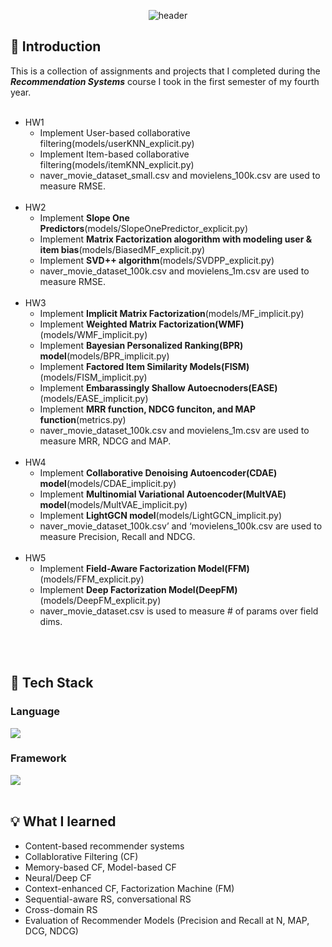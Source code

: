 <div align="center">

  <!--Header-->
  ![header](https://capsule-render.vercel.app/api?type=soft&color=auto&text=Recommender%20Systems)
  
</div>
<div>

  ## 📌 Introduction
  This is a collection of assignments and projects that I completed during the <i><strong>Recommendation Systems</strong></i> course I took in the first semester of my fourth year.<br/><br/>
  - HW1
    - Implement User-based collaborative filtering(models/userKNN_explicit.py)
    - Implement Item-based collaborative filtering(models/itemKNN_explicit.py)
    - naver_movie_dataset_small.csv and movielens_100k.csv are used to measure RMSE.
    <br/>
  - HW2
    - Implement **Slope One Predictors**(models/SlopeOnePredictor_explicit.py)
    - Implement **Matrix Factorization alogorithm with modeling user & item bias**(models/BiasedMF_explicit.py)
    - Implement **SVD++ algorithm**(models/SVDPP_explicit.py)
    - naver_movie_dataset_100k.csv and movielens_1m.csv are used to measure RMSE.
    <br/>
  - HW3
    - Implement **Implicit Matrix Factorization**(models/MF_implicit.py)
    - Implement **Weighted Matrix Factorization(WMF)**(models/WMF_implicit.py)
    - Implement **Bayesian Personalized Ranking(BPR) model**(models/BPR_implicit.py)
    - Implement **Factored Item Similarity Models(FISM)**(models/FISM_implicit.py)
    - Implement **Embarassingly Shallow Autoecnoders(EASE)**(models/EASE_implicit.py)
    - Implement **MRR function, NDCG funciton, and MAP function**(metrics.py)
    - naver_movie_dataset_100k.csv and movielens_1m.csv are used to measure MRR, NDCG and MAP.
    <br/>
  - HW4
    - Implement **Collaborative Denoising Autoencoder(CDAE) model**(models/CDAE_implicit.py)
    - Implement **Multinomial Variational Autoencoder(MultVAE) model**(models/MultVAE_implicit.py)
    - Implement **LightGCN model**(models/LightGCN_implicit.py)
    - naver_movie_dataset_100k.csv’ and ‘movielens_100k.csv are used to measure Precision, Recall and NDCG.
    <br/>
  - HW5
    - Implement **Field-Aware Factorization Model(FFM)**(models/FFM_explicit.py)
    - Implement **Deep Factorization Model(DeepFM)**(models/DeepFM_explicit.py)
    - naver_movie_dataset.csv is used to measure # of params over field dims.
  <br/>
  <br/>
  
  ## 🔧 Tech Stack
  ### Language
  <!--Python-->
  <img src="https://img.shields.io/badge/Python-3776AB?style=flat-square&logo=Python&logoColor=white"/>
  
  ### Framework
  <!--Pytorch-->
  <img src="https://img.shields.io/badge/Pytorch-EE4C2C?style=flat-square&logo=Pytorch&logoColor=white"/>
  <br/>
  <br/>
  
  ## 💡 What I learned
  - Content-based recommender systems
  - Collablorative Filtering (CF)
  - Memory-based CF, Model-based CF
  - Neural/Deep CF
  - Context-enhanced CF, Factorization Machine (FM)
  - Sequential-aware RS, conversational RS
  - Cross-domain RS
  - Evaluation of Recommender Models (Precision and Recall at N, MAP, DCG, NDCG)
  
</div>
